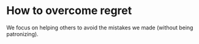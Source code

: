 # How to overcome regret

We focus on helping others to avoid the mistakes we made (without being patronizing).
